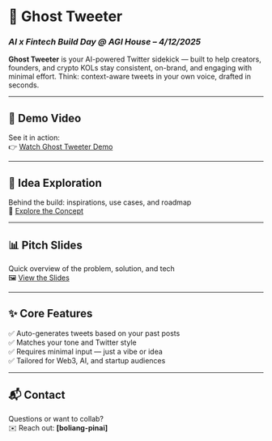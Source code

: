 # 👻 **Ghost Tweeter**  
### *AI x Fintech Build Day @ AGI House – 4/12/2025*

**Ghost Tweeter** is your AI-powered Twitter sidekick — built to help creators, founders, and crypto KOLs stay consistent, on-brand, and engaging with minimal effort. Think: context-aware tweets in your own voice, drafted in seconds.

---

## 🎥 **Demo Video**  
See it in action:  
👉 [Watch Ghost Tweeter Demo](https://drive.google.com/file/d/1Aw4GVvF79gJ9MW5TNY539luZYRUWro3G/view?usp=sharing)

---

## 🧠 **Idea Exploration**  
Behind the build: inspirations, use cases, and roadmap  
📄 [Explore the Concept](https://docs.google.com/document/d/1TyYAz4nLN4QLRT2J7ltWEql3Z-F-rss_qb54_OZrBHU/edit?usp=sharing)

---

## 📊 **Pitch Slides**  
Quick overview of the problem, solution, and tech  
🖼️ [View the Slides](https://www.figma.com/slides/BAwltAYXU4w1Awh2wJOGJH/Ghost-Tweeter?node-id=12-230&t=at3dk5cxBAIfMHLn-0)

---

## ✨ **Core Features**

✅ Auto-generates tweets based on your past posts  
✅ Matches your tone and Twitter style  
✅ Requires minimal input — just a vibe or idea  
✅ Tailored for Web3, AI, and startup audiences  

---

## 📬 **Contact**  
Questions or want to collab?  
✉️ Reach out: **[boliang-pinai]**

